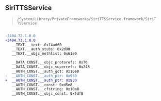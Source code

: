 ## SiriTTSService

> `/System/Library/PrivateFrameworks/SiriTTSService.framework/SiriTTSService`

```diff

-3404.72.1.0.0
+3404.73.1.0.0
   __TEXT.__text: 0x14ad60
   __TEXT.__auth_stubs: 0x2d90
   __TEXT.__objc_methlist: 0x61e0

   __DATA_CONST.__objc_protorefs: 0x70
   __DATA_CONST.__objc_superrefs: 0x248
   __AUTH_CONST.__auth_got: 0x16e0
-  __AUTH_CONST.__auth_ptr: 0x950
+  __AUTH_CONST.__auth_ptr: 0x930
   __AUTH_CONST.__const: 0xd5e8
   __AUTH_CONST.__cfstring: 0x10a0
   __AUTH_CONST.__objc_const: 0xfdf8

```
